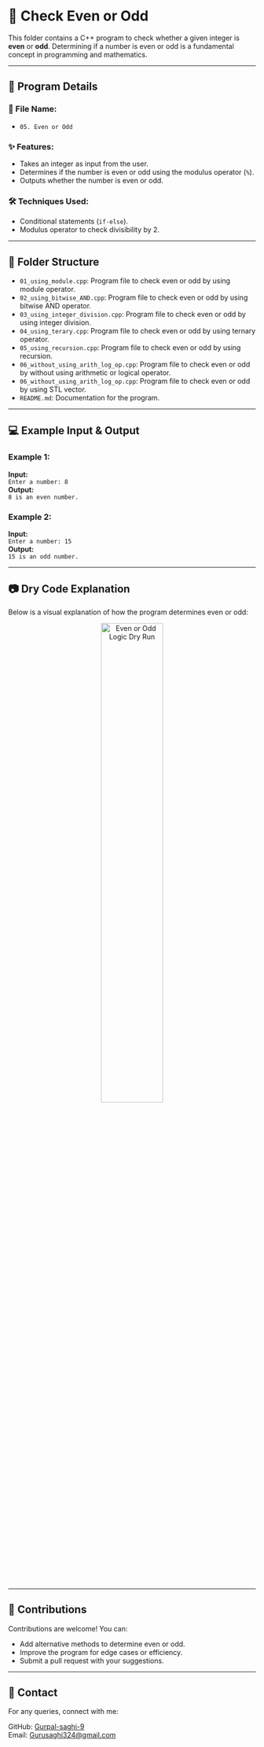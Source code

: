 # 🔢 Check Even or Odd

This folder contains a C++ program to check whether a given integer is **even** or **odd**. Determining if a number is even or odd is a fundamental concept in programming and mathematics.

---

## 📜 Program Details

### 📄 File Name: 
- `05. Even or Odd`

### ✨ Features:
- Takes an integer as input from the user.
- Determines if the number is even or odd using the modulus operator (`%`).
- Outputs whether the number is even or odd.

### 🛠️ Techniques Used:
- Conditional statements (`if-else`).
- Modulus operator to check divisibility by 2.

---

## 📂 Folder Structure
- `01_using_module.cpp`: Program file to check even or odd by using module operator.
- `02_using_bitwise_AND.cpp`: Program file to check even or odd by using bitwise AND operator.
- `03_using_integer_division.cpp`: Program file to check even or odd by using integer division.
- `04_using_terary.cpp`: Program file to check even or odd by using ternary operator.
- `05_using_recursion.cpp`: Program file to check even or odd by using recursion.
- `06_without_using_arith_log_op.cpp`: Program file to check even or odd by without using arithmetic or logical operator.
- `06_without_using_arith_log_op.cpp`: Program file to check even or odd by using STL vector.
- `README.md`: Documentation for the program.

---

## 💻 Example Input & Output

### Example 1:
**Input:**  
`Enter a number: 8`  
**Output:**  
`8 is an even number.`  

### Example 2:
**Input:**  
`Enter a number: 15`  
**Output:**  
`15 is an odd number.`  

---

## 📷 Dry Code Explanation
Below is a visual explanation of how the program determines even or odd:

<div align="center">
  <img src="https://github.com/Gurpal-saghi-9/CPP-50-Practice-Programs/blob/main/Images/05_even_odd_1.jpghttps://github.com/Gurpal-saghi-9/CPP-50-Practice-Programs/blob/main/Images/05_even_odd_2.jpg" alt="Even or Odd Logic Dry Run" width="50%">
</div>

---

## 🤝 Contributions
Contributions are welcome! You can:
- Add alternative methods to determine even or odd.
- Improve the program for edge cases or efficiency.
- Submit a pull request with your suggestions.

---

## 📧 Contact
For any queries, connect with me:

GitHub: [Gurpal-saghi-9](https://github.com/Gurpal-saghi-9)  
Email: Gurusaghi324@gmail.com  
